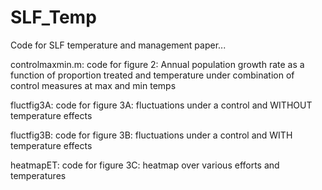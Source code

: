 # SLF_Temp
Code for SLF temperature and management paper...

controlmaxmin.m: code for figure 2: Annual population growth rate as a function of proportion treated and temperature under combination of control measures at max and min temps

fluctfig3A: code for figure 3A: fluctuations under a control and WITHOUT temperature effects

fluctfig3B: code for figure 3B: fluctuations under a control and WITH temperature effects

heatmapET: code for figure 3C: heatmap over various efforts and temperatures
